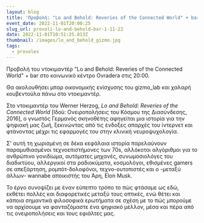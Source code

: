 ```yaml
---
layout: blog
title: 'Προβολή: "Lo and Behold: Reveries of the Connected World" + bar'
event_date: 2022-11-01T20:00:25
slug_url: provoli-lo-and-behold-bar-1-11-22
date: 2022-11-01T10:51:25.813Z
thumbnail: /images/lo_and_behold_gizmo.jpg
tags:
  - provoles
---
```

Προβολή του ντοκιμαντέρ "Lo and Behold: Reveries of the Connected World" + bar στο κοινωνικό κέντρο Ovradera στις 20:00.

Θα ακολουθήσει μπαρ οικονομικής ενίσχυσης του gizmo_lab και χαλαρή κουβεντούλα πάνω στο ντοκιμαντέρ.

Στο ντοκιμαντέρ του Werner Herzog, *Lo and Behold: Reveries of the Connected World* \[Ιδού: Ονειροπολήσεις του Κόσμου της Διασύνδεσης, 2016], ο γνωστός Γερμανός σκηνοθέτης αφηγείται μια ιστορία για την ψηφιακή μας ζωή, ξεκινώντας από τις ένδοξες απαρχές του ίντερνετ και φτάνοντας μέχρι τις εφαρμογές του στην κλινική νευροψυχολογία.

Σ' αυτή τη χωρισμένη σε δέκα κεφάλαια ιστορία παρελαύνουν παραμυθιασμένοι τεχνοεπιστήμονες των 70s, αλλόκοτοι αλγόριθμοι για το ανθρώπινο γονιδίωμα, αυτόματες μηχανές, συνωμοσιολόγες του διαδικτύου, αλλεργικοί στα ραδιοκύματα, κοσμολόγοι, εθισμένες gamers σε απεξάρτηση, ρομπότ-δολοφόνοι, τεχνο-ουτοπιστές και ο -μεταξύ άλλων- wannabe αποικιστής του Άρη, Elon Musk.

Το έργο συνοψίζει με έναν εύπεπτο τρόπο το πώς φτάσαμε ως εδώ, εκθέτει πολλές και διαφορετικές μεταξύ τους οπτικές, ενώ θέτει και κάποια σημαντικά φιλοσοφικά ερωτήματα σε σχέση με το πώς μπορούμε να αρχίσουμε να φανταζόμαστε ένα ψηφιακό μέλλον, μέσα και πέρα από τις ονειροπολήσεις και τους εφιάλτες μας.